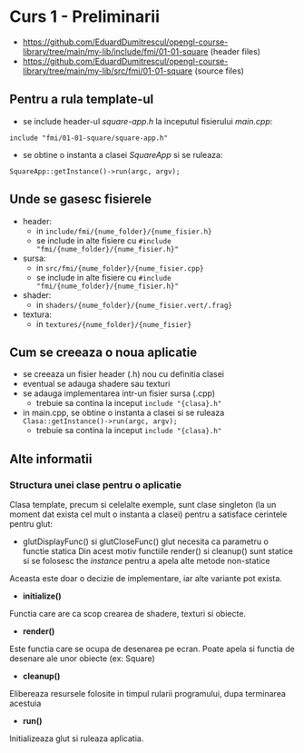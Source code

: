 # Curs 1 - Preliminarii
- https://github.com/EduardDumitrescul/opengl-course-library/tree/main/my-lib/include/fmi/01-01-square (header files)
- https://github.com/EduardDumitrescul/opengl-course-library/tree/main/my-lib/src/fmi/01-01-square (source files)

## Pentru a rula template-ul
- se include header-ul *square-app.h* la inceputul fisierului *main.cpp*:

`include "fmi/01-01-square/square-app.h"`
- se obtine o instanta a clasei *SquareApp* si se ruleaza:

`SquareApp::getInstance()->run(argc, argv);`


## Unde se gasesc fisierele
- header:
    - in `include/fmi/{nume_folder}/{nume_fisier.h}`
    - se include in alte fisiere cu `#include "fmi/{nume_folder}/{nume_fisier.h}"`
- sursa:
    - in `src/fmi/{nume_folder}/{nume_fisier.cpp}`
    - se include in alte fisiere cu `#include "fmi/{nume_folder}/{nume_fisier.h}"`
- shader:
    - in `shaders/{nume_folder}/{nume_fisier.vert/.frag}`
- textura:
    - in `textures/{nume_folder}/{nume_fisier}`

## Cum se creeaza o noua aplicatie
- se creeaza un fisier header (.h) nou cu definitia clasei
- eventual se adauga shadere sau texturi
- se adauga implementarea intr-un fisier sursa (.cpp)
    - trebuie sa contina la inceput `include "{clasa}.h"`
- in main.cpp, se obtine o instanta a clasei si se ruleaza
`Clasa::getInstance()->run(argc, argv);`
    - trebuie sa contina la inceput `include "{clasa}.h"`


## Alte informatii
### Structura unei clase pentru o aplicatie
Clasa template, precum si celelalte exemple, sunt clase singleton (la un moment dat exista cel mult o instanta a clasei) pentru a satisface cerintele pentru glut:
- glutDisplayFunc() si glutCloseFunc() glut necesita ca parametru o functie statica
Din acest motiv functiile render() si cleanup() sunt statice si se folosesc the *instance* pentru a apela alte metode non-statice

Aceasta este doar o decizie de implementare, iar alte variante pot exista.

- **initialize()**

Functia care are ca scop crearea de shadere, texturi si obiecte.

- **render()**

Este functia care se ocupa de desenarea pe ecran. Poate apela si functia de desenare ale unor obiecte (ex: Square)

- **cleanup()**

Elibereaza resursele folosite in timpul rularii programului, dupa terminarea acestuia

- **run()**

Initializeaza glut si ruleaza aplicatia.